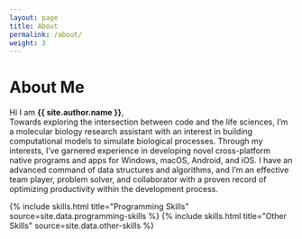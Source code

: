 ```yaml
---
layout: page
title: About
permalink: /about/
weight: 3
---
```


# **About Me**

Hi I am **{{ site.author.name }}**,<br>
Towards exploring the intersection between code and the life sciences, I’m a molecular biology research assistant with an interest
in building computational models to simulate biological processes. Through my interests, I’ve garnered experience in developing
novel cross-platform native programs and apps for Windows, macOS, Android, and iOS. I have an advanced command of data structures and algorithms, and I’m an effective team player, problem solver, and collaborator with a proven record of optimizing productivity within the development process.

<div class="row">
{% include skills.html title="Programming Skills" source=site.data.programming-skills %}
{% include skills.html title="Other Skills" source=site.data.other-skills %}
</div>
